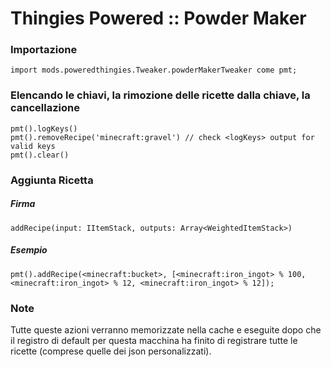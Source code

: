 # Thingies Powered :: Powder Maker

### Importazione

```zenscript
import mods.poweredthingies.Tweaker.powderMakerTweaker come pmt;
```

### Elencando le chiavi, la rimozione delle ricette dalla chiave, la cancellazione

```zenscript
pmt().logKeys()
pmt().removeRecipe('minecraft:gravel') // check <logKeys> output for valid keys
pmt().clear()
```

### Aggiunta Ricetta

##### Firma

```zenscript
addRecipe(input: IItemStack, outputs: Array<WeightedItemStack>)
```

##### Esempio

```zenscript
pmt().addRecipe(<minecraft:bucket>, [<minecraft:iron_ingot> % 100, <minecraft:iron_ingot> % 12, <minecraft:iron_ingot> % 12]);
```

### Note

Tutte queste azioni verranno memorizzate nella cache e eseguite dopo che il registro di default per questa macchina ha finito di registrare tutte le ricette (comprese quelle dei json personalizzati).